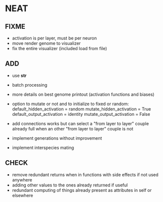 # NEAT

## FIXME

- activation is per layer, must be per neuron
- move render genome to visualizer
- fix the entire visualizer (included load from file)

## ADD

- use __str__
- batch processing
- more details on best genome printout (activation functions and biases)

- option to mutate or not and to initialize to fixed or random:
    default_hidden_activation  = random
    mutate_hidden_activation   = True
    default_output_activation  = identity
    mutate_output_activation   = False

- add connections works but can select a "from layer to layer" couple already full when an other "from layer to layer" couple is not
- implement generations without improvement
- implement interspecies mating

## CHECK

- remove redundant returns when in functions with side effects if not used anywhere
- adding other values to the ones already returned if useful
- redundant computing of things already present as attributes in self or elsewhere
